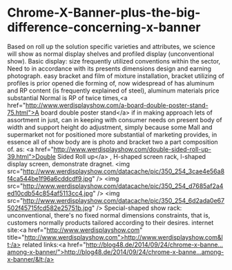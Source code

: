 Chrome-X-Banner-plus-the-big-difference-concerning-x-banner
===========================================================

Based on roll up the solution specific varieties and attributes, we science will show as normal display shelves and profiled display (unconventional show).  Basic display: size frequently utilized conventions within the sector, Need to in accordance with its presents dimensions design and earning photograph. easy bracket and film of mixture installation, bracket utilizing of profiles is prior opened die forming of, now widespread of has aluminum and RP content (is frequently explained of steel), aluminum materials price substantial Normal is RP of twice times,&lt;a href="http://www.werdisplayshow.com/a-board-double-poster-stand-75.html">A board double poster stand&lt;/a> if in making approach lets of assortment in just, can in keeping with consumer needs on present body of width and support height do adjustment, simply because some Mall and supermarket not for positioned more substantial of marketing provides, in essence all of show body are is photo and bracket two a part composition of. as: &lt;a href="http://www.werdisplayshow.com/double-sided-roll-up-39.html">Double Sided Roll up&lt;/a> , H-shaped screen rack, l-shaped display screen, demonstrate dragnet.  &lt;img src="http://www.werdisplayshow.com/datacache/pic/350_254_3cae4e56a8f4ca544be1f96a6cddcdf9.jpg" />  &lt;img src="http://www.werdisplayshow.com/datacache/pic/350_254_d7685af2a4ed10cdb54c854af5113cc4.jpg" />  &lt;img src="http://www.werdisplayshow.com/datacache/pic/350_254_6d2ada0e67502f45715fcd582e25751b.jpg" />  Special-shaped show rack: unconventional, there's no fixed normal dimensions constraints, that is, customers normally products tailored according to their desires.  internet site:&lt;a href="http://www.werdisplayshow.com" title="http://www.werdisplayshow.com">http://www.werdisplayshow.com&lt;/a>  related links:&lt;a href="http://blog48.de/2014/09/24/chrome-x-banne…among-x-banner/">http://blog48.de/2014/09/24/chrome-x-banne…among-x-banner/&lt;/a>

